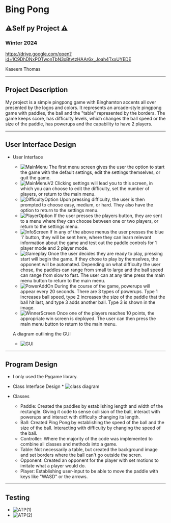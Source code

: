 

# Bing Pong
## :warning:Self py Project :warning:
### Winter 2024


https://drive.google.com/open?id=1C9DhDNxPOTwonTbN3xBtvtzHAAr6x_Joah4TxxUYEDE


 Kaseem Thomas

***

## Project Description
My project is a simple pingpong game with Binghamton accents all over presented by the logos and colors. It represents an arcade-style pingpong game with paddles, the ball and the "table" represented by the borders. The game keeps score, has difficulty levels, which changes the ball speed or the size of the paddle, has powerups and the capability to have 2 players. 

***    

## User Interface Design
* User Interface
    * ![MainMenu](assets/mainscreen.jpg)
    The first menu screen gives the user the option to start the game with the default settings, edit the settings themselves, or quit the game. 
    * ![MainMenuV2](assets/selecscreen.jpg)
    Clicking settings will lead you to this screen, in which you can choose to edit the difficulty, set the number of players, or return to the main menu.
    * ![DifficultyOption](assets/selectscreen.jpg)
    Upon pressing difficulty, the user is then prompted to choose easy, medium, or hard. They also have the option to return to the settings menu.
    * ![PlayerOption](assets/playerselect.jpg)
    If the user presses the players button, they are sent to a menu where they can choose between one or two players, or return to the settings menu.
    * ![InfoScreen](assets/helpmenu.jpg)
    If in any of the above menus the user presses the blue 'i' button, they will be sent here, where they can learn relevant information about the game and test out the paddle controls for 1 player mode and 2 player mode.
    * ![Gameplay](assets/field1.jpg)
    Once the user decides they are ready to play, pressing start will begin the game. If they chose to play by themselves, the opponent will be automated. Depending on what difficulty the user chose, the paddles can range from small to large and the ball speed can range from slow to fast. The user can at any time press the main menu button to return to the main menu.
    * ![PowerAddOn](assets/field2.jpg)
    During the course of the game, powerups will appear every 20 seconds. There are 3 types of powerups. Type 1 increases ball speed, type 2 increases the size of the paddle that the ball hit last, and type 3 adds another ball. Type 3 is shown in the image.
    * ![WinnerScreen](assets/winnerscreen.jpg)
    Once one of the players reaches 10 points, the appropriate win screen is deployed. The user can then press the main menu button to return to the main menu.
    
    
   A diagram outlining the GUI
   * ![GUI](assets/GUI.jpg)
   

***        

## Program Design
* I only used the Pygame library.
    
* Class Interface Design
        * ![class diagram](assets/class_diagram1.jpg)
* Classes
    * Paddle: Created the paddles by establishing length and width of the rectangle. Giving it code to sense collision of the ball, interact with powerups and interact with difficulty changing its length.
    * Ball: Created Ping Pong by establishing the speed of the ball and the size of the ball. Interacting with difficulty by changing the speed of the ball.
    * Controller: Where the majority of the code was implemented to combine all classes and methods into a game.
    * Table: Not necessarily a table, but created the background image and set borders where the ball can't go outside the scren.
    * Opponent: Created an opponent for the player with set motions to imitate what a player would do. 
    * Player: Establishing user-input to be able to move the paddle with keys like "WASD" or the arrows. 
    

***


 

## Testing

* ![ATP(1)](assets/ATP(1).jpg)
* ![ATP(2)](assets/ATP(2).jpg)
